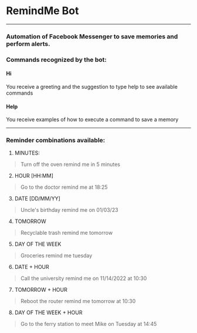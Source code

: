 # RemindMe Bot
***
### Automation of Facebook Messenger to save memories and perform alerts.

### Commands recognized by the bot:

#### Hi
You receive a greeting and the suggestion to type help to see available commands

#### Help
You receive examples of how to execute a command to save a memory

***

### Reminder combinations available:

1. MINUTES:
> Turn off the oven remind me in 5 minutes

2. HOUR [HH:MM]
> Go to the doctor remind me at 18:25

3. DATE [DD/MM/YY]
> Uncle's birthday remind me on 01/03/23

4. TOMORROW
> Recyclable trash remind me tomorrow

5. DAY OF THE WEEK
> Groceries remind me tuesday

6. DATE + HOUR 
> Call the university remind me on 11/14/2022 at 10:30

7. TOMORROW + HOUR
> Reboot the router remind me tomorrow at 10:30

8. DAY OF THE WEEK + HOUR
> Go to the ferry station to meet Mike on Tuesday at 14:45
